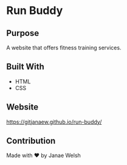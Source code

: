 # Run Buddy

## Purpose
A website that offers fitness training services.

## Built With
* HTML
* CSS

## Website
https://gitjanaew.github.io/run-buddy/

## Contribution
Made with ❤️ by Janae Welsh
